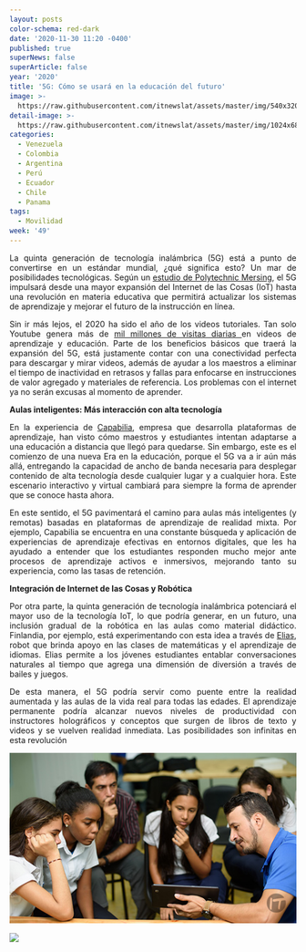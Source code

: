 ```yaml
---
layout: posts
color-schema: red-dark
date: '2020-11-30 11:20 -0400'
published: true
superNews: false
superArticle: false
year: '2020'
title: '5G: Cómo se usará en la educación del futuro'
image: >-
  https://raw.githubusercontent.com/itnewslat/assets/master/img/540x320/Tecnologia-Educacion-p.jpg
detail-image: >-
  https://raw.githubusercontent.com/itnewslat/assets/master/img/1024x680/Tecnologia-Educacion-g.jpg
categories:
  - Venezuela
  - Colombia
  - Argentina
  - Perú
  - Ecuador
  - Chile
  - Panama
tags:
  - Movilidad
week: '49'
---
```

<p style="text-align: justify;">La quinta generación de tecnología inalámbrica (5G) está a punto de convertirse en un estándar mundial, ¿qué significa esto? Un mar de posibilidades tecnológicas. Según un <a href="https://www.researchgate.net/publication/342697358_5G_Communications_Potential_Impact_On_Education_Technology_In_Higher_Ed">estudio de Polytechnic Mersing</a>, el 5G impulsará desde una mayor expansión del Internet de las Cosas (IoT) hasta una revolución en materia educativa que permitirá actualizar los sistemas de aprendizaje y mejorar el futuro de la instrucción en línea.</p>
<p style="text-align: justify;">Sin ir más lejos, el 2020 ha sido el año de los videos tutoriales. Tan solo Youtube genera más de <a href="https://www.techsmith.com/blog/youtube-for-learning-videos/">mil millones de visitas diarias </a>en videos de aprendizaje y educación. Parte de los beneficios básicos que traerá la expansión del 5G, está justamente contar con una conectividad perfecta para descargar y mirar videos, además de ayudar a los maestros a eliminar el tiempo de inactividad en retrasos y fallas para enfocarse en instrucciones de valor agregado y materiales de referencia. Los problemas con el internet ya no serán excusas al momento de aprender.</p>
<p style="text-align: justify;"><strong>Aulas inteligentes: Más interacción con alta tecnología</strong></p>
<p style="text-align: justify;">En la experiencia de <a href="https://capabilia.org/es/">Capabilia</a>, empresa que desarrolla plataformas de aprendizaje, han visto cómo maestros y estudiantes intentan adaptarse a una educación a distancia que llegó para quedarse. Sin embargo, este es el comienzo de una nueva Era en la educación, porque el 5G va a ir aún más allá, entregando la capacidad de ancho de banda necesaria para desplegar contenido de alta tecnología desde cualquier lugar y a cualquier hora. Este escenario interactivo y virtual cambiará para siempre la forma de aprender que se conoce hasta ahora.</p>
<p style="text-align: justify;">En este sentido, el 5G pavimentará el camino para aulas más inteligentes (y remotas) basadas en plataformas de aprendizaje de realidad mixta. Por ejemplo, Capabilia se encuentra en una constante búsqueda y aplicación de experiencias de aprendizaje efectivas en entornos digitales, que les ha ayudado a entender que los estudiantes responden mucho mejor ante procesos de aprendizaje activos e inmersivos, mejorando tanto su experiencia, como las tasas de retención.</p>
<p style="text-align: justify;"><strong>Integración de Internet de las Cosas y Robótica</strong></p>
<p style="text-align: justify;">Por otra parte, la quinta generación de tecnología inalámbrica potenciará el mayor uso de la tecnología IoT, lo que podría generar, en un futuro, una inclusión gradual de la robótica en las aulas como material didáctico. Finlandia, por ejemplo, está experimentando con esta idea a través de <a href="https://www.eliasrobot.com/">Elias</a>, robot que brinda apoyo en las clases de matemáticas y el aprendizaje de idiomas. Elias permite a los jóvenes estudiantes entablar conversaciones naturales al tiempo que agrega una dimensión de diversión a través de bailes y juegos.</p>
<p style="text-align: justify;">De esta manera, el 5G podría servir como puente entre la realidad aumentada y las aulas de la vida real para todas las edades. El aprendizaje permanente podría alcanzar nuevos niveles de productividad con instructores holográficos y conceptos que surgen de libros de texto y videos y se vuelven realidad inmediata. Las posibilidades son infinitas en esta revolución</p>

![](https://raw.githubusercontent.com/itnewslat/assets/master/img/540x320/Tecnologia-Educacion-p.jpg)

<img src="https://tracker.metricool.com/c3po.jpg?hash=56f88a41e39ab42c063cc51676587a04"/>